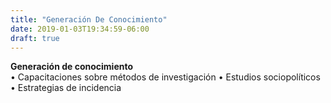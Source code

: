 ```yaml
---
title: "Generación De Conocimiento"
date: 2019-01-03T19:34:59-06:00
draft: true
---
```



<strong>Generación de conocimiento</strong> <br>
&bull; Capacitaciones sobre métodos de investigación
&bull; Estudios sociopolíticos 
&bull; Estrategias de incidencia